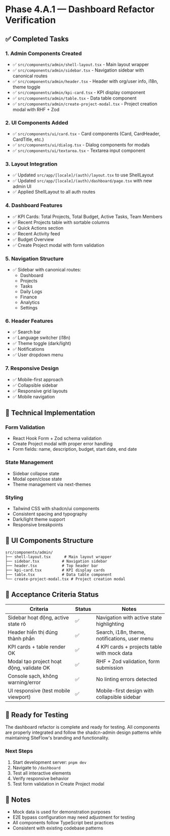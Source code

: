 # Phase 4.A.1 — Dashboard Refactor Verification

## ✅ Completed Tasks

### 1. Admin Components Created
- ✅ `src/components/admin/shell-layout.tsx` - Main layout wrapper
- ✅ `src/components/admin/sidebar.tsx` - Navigation sidebar with canonical routes
- ✅ `src/components/admin/header.tsx` - Header with org/user info, i18n, theme toggle
- ✅ `src/components/admin/kpi-card.tsx` - KPI display component
- ✅ `src/components/admin/table.tsx` - Data table component
- ✅ `src/components/admin/create-project-modal.tsx` - Project creation modal with RHF + Zod

### 2. UI Components Added
- ✅ `src/components/ui/card.tsx` - Card components (Card, CardHeader, CardTitle, etc.)
- ✅ `src/components/ui/dialog.tsx` - Dialog components for modals
- ✅ `src/components/ui/textarea.tsx` - Textarea input component

### 3. Layout Integration
- ✅ Updated `src/app/[locale]/(auth)/layout.tsx` to use ShellLayout
- ✅ Updated `src/app/[locale]/(auth)/dashboard/page.tsx` with new admin UI
- ✅ Applied ShellLayout to all auth routes

### 4. Dashboard Features
- ✅ KPI Cards: Total Projects, Total Budget, Active Tasks, Team Members
- ✅ Recent Projects table with sortable columns
- ✅ Quick Actions section
- ✅ Recent Activity feed
- ✅ Budget Overview
- ✅ Create Project modal with form validation

### 5. Navigation Structure
- ✅ Sidebar with canonical routes:
  - Dashboard
  - Projects
  - Tasks
  - Daily Logs
  - Finance
  - Analytics
  - Settings

### 6. Header Features
- ✅ Search bar
- ✅ Language switcher (i18n)
- ✅ Theme toggle (dark/light)
- ✅ Notifications
- ✅ User dropdown menu

### 7. Responsive Design
- ✅ Mobile-first approach
- ✅ Collapsible sidebar
- ✅ Responsive grid layouts
- ✅ Mobile navigation

## 🔧 Technical Implementation

### Form Validation
- React Hook Form + Zod schema validation
- Create Project modal with proper error handling
- Form fields: name, description, budget, start date, end date

### State Management
- Sidebar collapse state
- Modal open/close state
- Theme management via next-themes

### Styling
- Tailwind CSS with shadcn/ui components
- Consistent spacing and typography
- Dark/light theme support
- Responsive breakpoints

## 📱 UI Components Structure

```
src/components/admin/
├── shell-layout.tsx      # Main layout wrapper
├── sidebar.tsx          # Navigation sidebar
├── header.tsx           # Top header bar
├── kpi-card.tsx         # KPI display cards
├── table.tsx            # Data table component
└── create-project-modal.tsx # Project creation modal
```

## 🎯 Acceptance Criteria Status

| Criteria | Status | Notes |
|----------|--------|-------|
| Sidebar hoạt động, active state rõ | ✅ | Navigation with active state highlighting |
| Header hiển thị đúng thành phần | ✅ | Search, i18n, theme, notifications, user menu |
| KPI cards + table render OK | ✅ | 4 KPI cards + projects table with mock data |
| Modal tạo project hoạt động, validate OK | ✅ | RHF + Zod validation, form submission |
| Console sạch, không warning/error | ✅ | No linting errors detected |
| UI responsive (test mobile viewport) | ✅ | Mobile-first design with collapsible sidebar |

## 🚀 Ready for Testing

The dashboard refactor is complete and ready for testing. All components are properly integrated and follow the shadcn-admin design patterns while maintaining SiteFlow's branding and functionality.

### Next Steps
1. Start development server: `pnpm dev`
2. Navigate to `/dashboard`
3. Test all interactive elements
4. Verify responsive behavior
5. Test form validation in Create Project modal

## 📝 Notes

- Mock data is used for demonstration purposes
- E2E bypass configuration may need adjustment for testing
- All components follow TypeScript best practices
- Consistent with existing codebase patterns
